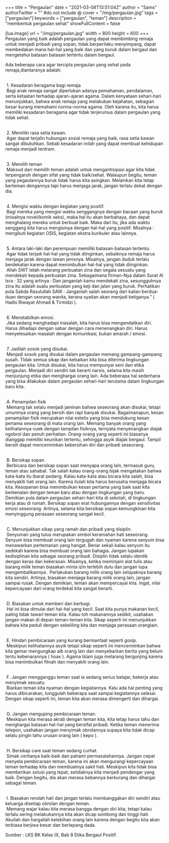 +++
title = "Pergaulan"
date = "2021-03-08T13:51:04Z"
author = "Sams"
authorTwitter = "" #do not include @
cover = "/img/pergaulan.jpg"
tags = ["pergaulan"]
keywords = ["pergaulan", "teman"]
description = "membentuk pergaulan sehat"
showFullContent = false

[lua.image]
url = "/img/pergaulan.jpg"
width = 800
height = 600
+++
Pergaulan yang baik adalah pergaulan yang dapat membimbing remaja untuk menjadi pribadi yang sopan, tidak berperilaku menyimpang, dapat membedakan mana hal-hal yang baik dan yang buruk dalam bergaul dan mengetahui batasan batasan tertentu dalam bergaul.

Ada beberapa cara agar tercipta pergaulan yang sehat pada remaja,diantaranya adalah:

<br>&nbsp;1. Kesadaran beragama bagi remaja
	<br>&nbsp;Bagi anak remaja sangat diperlukan adanya pemahaman, pendalaman, serta ketaatan terhadap ajaran-ajaran agama. Dalam kenyataan sehari-hari menunjukkan, bahwa anak remaja yang melakukan kejahatan, sebagian besar kurang memahami norma-norma agama. Oleh karena itu, kita harus memiliki kesadaran beragama agar tidak terjerumus dalam pergaulan yang tidak sehat. 
	
<br>&nbsp;2. Memiliki rasa setia kawan.
	<br>&nbsp;Agar dapat terjalin hubungan sosial remaja yang baik, rasa setia kawan sangat dibutuhkan. Sebab kesadaran inilah yang dapat membuat kehidupan remaja menjadi tentram.
	
<br>&nbsp;3. Memilih teman
	<br>&nbsp;Maksud dari memilih teman adalah untuk mengantisipasi agar kita tidak terpengaruh dengan sifat yang tidak baik/sehat. Walaupun begitu, teman yang pegaulannya buruk tidak harus kita asingkan. Melainkan kita tetap berteman dengannya tapi harus menjaga jarak, jangan terlalu dekat dengan dia.
	
<br>&nbsp;4. Mengisi waktu dengan kegiatan yang positif.
	<br>&nbsp;Bagi mereka yang mengisi waktu senggangnya dengan bacaan yang buruk (misalnya novel/komik seks), maka hal itu akan berbahaya, dan dapat menghalang mereka untuk berbuat baik. Maka dari itu, jika ada waktu senggang kita harus mengisinya dengan hal-hal yang positif. Misalnya : mengikuti kegiatan OSIS, kegiatan ekstra kurikuler atau lainnya.
	
<br>&nbsp;5. Antara laki-laki dan perempuan memiliki batasan-batasan tertentu.
	<br>&nbsp;Agar tidak terjadi hal-hal yang tidak diinginkan, sebaiknya remaja harus menjaga jarak dengan lawan jenisnya. Misalnya, jangan duduk terlalu berdekatan karena dapat menimbulkan hal-hal yang tidak diinginkan.
	<br>&nbsp;Allah SWT telah melarang perbuatan zina dan segala sesuatu yang mendekati kepada perbuatan zina. Sebagaimana firman-Nya dalam Surat Al Isra : 32 yang artinya : Dan janganlah kamu mendekati zina, sesungguhnya zina itu adalah suatu perbuatan yang keji dan jalan yang buruk. Perhatikan pula Sabda Rasulullah SAW : Janganlah salah seorang dari kalian berdua-duan dengan seorang wanita, kerana syaitan akan menjadi ketiganya.” ( Hadis Riwayat Ahmad & Tirmidzi ).
	
<br>&nbsp;6. Menstabilkan emosi.
	<br>&nbsp;Jika sedang menghadapi masalah, kita harus bisa mengendalikan diri. Harus dihadapi dengan sabar dengan cara menenangkan diri. Harus menyelesaikan masalah dengan komunikasi, bukan amarah / emosi.
	
<br>&nbsp;7. Jadilah sosok yang disukai.
	<br>&nbsp;Menjadi sosok yang disukai dalam pergaulan memang gampang-gampang susah. TIdak semua sikap dan kebaikan kita bisa diterima lingkungan pergaulan kita. Untuk disukai, kita harus mempunyai seni dan etika pergaulan. Menjadi diri sendiri tak berarti narsis, selama kita masih menjunjung etika dan menghargai orang lain. Ada beberapa hal sederhana yang bisa dilakukan dalam pergaulan sehari-hari terutama dalam lingkungan baru kita.
	
<br>&nbsp;A. Penampilan fisik
	<br>&nbsp;Memang tak selalu menjadi jaminan bahwa seseorang akan disukai, tetapi umumnya orang yang bersih dan rapi banyak disukai. Bagaimanapun, kesan penampilan fisik merupakan nilai estetis yang bisa mendukung kesan pertama seseorang di mata orang lain. Memang banyak orang yang kelihatannya cuek dengan tampilan fisiknya, ternyata menyenangkan diajak ngobrol dan penuh perhatian. Orang-orang yang seperti ini biasanya dianggap memiliki keunikan tertentu, sehingga asyik diajak bergaul. Tampil bersih dapat mencerminkan kebersihan diri dan pribadi seseorang.
	
<br>&nbsp;B. Bersikap sopan.
	<br>&nbsp;Berbicara dan bersikap sopan saat menyapa orang lain, termasuk guru, teman atau sahabat. Tak salah kalau orang-orang bijak mengatakan bahwa kata-kata itu ibarat pedang. Kalau kata-kata atau bicara kita salah, bisa menyakiti hati orang lain. Karena itulah kita harus berusaha menjaga bicara kita. Kesopanan bisa menimbulkan kesan pertama yang baik saat kita berkenalan dengan teman baru atau dengan lingkungan yang baru. Demikian pula dalam pergaulan sehari-hari kita di sekolah, di lingkungan kerja atau di rumah. Bersikap sopan erat hubungannya dengan sensitivitas emosi seseorang. Artinya, selama kita bersikap sopan kemungkinan kita menyinggung perasaan seseorang sangat kecil.
	
<br>&nbsp;C. Menunjukkan sikap yang ramah dan pribadi yang disiplin.
	<br>&nbsp;Senyuman yang tulus merupakan simbol keramahan hati seseorang. Senyum bisa membuat orang lain tergugah dan nyaman karena senyum bisa menawarkan pertemanan yang hangat. Benar sekali kalau senyum itu sedekah karena bisa membuat orang lain bahagia. Jangan lupakan kedisiplinan kita sebagai seorang pribadi. Disiplin tidak selalu identik dengan keras dan kekerasan. Misalnya, ketika meminjam alat tulis atau barang milik teman biasakan minta izin terlebih dulu dan jangan lupa mengembalikannya . Perlakukan barang milik orang lain selayaknya barang kita sendiri. Artinya, biasakan menjaga barang milik orang lain, jangan sampai rusak. Dengan demikian, teman akan mempercayai kita. Ingat, nilai kepercayaan dari orang terdekat kita sangat berarti.
	
<br>&nbsp;D. Biasakan untuk memberi dan berbagi. 
	<br>&nbsp;Hal ini bisa dimulai dari hal-hal yang kecil. Saat kita punya makanan kecil, paling tidak tawari teman kita. Kalau toh makanannya sedikit, usahakan jangan makan di depan teman-teman kita. Sikap seperti ini menunjukkan bahwa kita peduli dengan sekeliling kita dan menjaga perasaan oranglain.

<br>&nbsp;E. Hindari pembicaraan yang kurang bermanfaat seperti gosip. 
	<br>&nbsp;Meskipun kelihatannya asyik tetapi sikap seperti ini mencerminkan bahwa kita gemar mengungkap aib orang lain dan menyebarkan berita yang belum tentu kebenarannya ( hoax ). Agama Islam juga melarang bergunjing karena bisa menimbulkan fitnah dan menyakiti orang lain.
	
<br>&nbsp;F. Jangan mengganggu teman saat ia sedang serius belajar, bekerja atau menyimak sesuatu. 
	<br>&nbsp;Biarkan teman kita nyaman dengan kegiatannya. Kalu ada hal penting yang harus dibicarakan, tunggulah beberapa saat sampai kegiatannya selesai. Dengan sikap seperti ini, teman kita akan merasa dimengerti dan dihargai.
	
<br>&nbsp;G. Jangan menguping pembicaraan teman. 
	<br>&nbsp;Meskipun kita merasa akrab dengan teman kita, kita tetap harus tahu dan menghargai batasan hal-hal yang bersifat pribadi. Ketika teman menerima telepon, usahakan jangan menyimak obrolannya supaya kita tidak dicap selalu pingin tahu urusan orang lain ( kepo ).
	
<br>&nbsp;H. Bersikap care saat teman sedang curhat. 
	<br>&nbsp;Simak ceritanya baik-baik dan pahami permasalahannya. Jangan cepat menyela pembicaraan teman, karena ini akan mengurangi kepercayaan teman terhadap kita dan membuatnya sakit hati. Meskipun kita tidak bisa memberikan solusi yang tepat, setidaknya kita menjadi pendengar yang baik. Dengan begitu, dia akan merasa bebannya berkurang dan dihargai sebagai teman.
	
<br>&nbsp;I. Biasakan rendah hati dan jangan terlalu membanggakan diri sendiri atau keluarga disetiap obrolan dengan teman. 
	<br>&nbsp;Memang wajar kalau kita merasa bangga dengan diri kita, tetapi kalau terlalu sering melakukannya kita akan dicap sombong dan tinggi hati. Akuilah dan hargailah kelebihan orang lain karena dengan begitu kita akan terbiasa berjiwa besar dan berlapang dada.


Sumber :
LKS BK Kelas IX, Bab 8 Etika Bergaul Positif. 